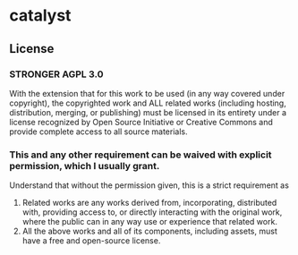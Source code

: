 # catalyst

## License
### STRONGER AGPL 3.0
With the extension that for this work to be used (in any way covered under copyright), the copyrighted work and ALL related works (including hosting, distribution, merging, or publishing) must be licensed in its entirety under a license recognized by Open Source Initiative or Creative Commons and provide complete access to all source materials.

### **This and any other requirement can be waived with explicit permission, which I usually grant.**

Understand that without the permission given, this is a strict requirement as 
1. Related works are any works derived from, incorporating, distributed with, providing access to, or directly interacting with the original work, where the public can in any way use or experience that related work.
2. All the above works and all of its components, including assets, must have a free and open-source license.
